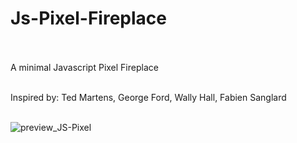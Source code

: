 # Js-Pixel-Fireplace<br><br>
A minimal Javascript Pixel Fireplace<br><br>

Inspired by: Ted Martens, George Ford, Wally Hall, Fabien Sanglard<br><br>

![preview_JS-Pixel](https://github.com/lexterror/Js-Pixel-Fireplace/assets/16135535/940c86d4-bc55-41bb-bf6b-06f3615f125e)
